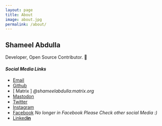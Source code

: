 ```yaml
---
layout: page
title: About
image: about.jpg
permalink: /about/
---
```


## Shameel Abdulla
Developer, Open Source Contributor. 🖤   
   

#### *Social Media Links*
* [Email ](mailto:shameelabdullanp@disroot.org "Email id")    
* [Github](https://github.com/shameelabdullanp/ "Github")   
* [ Matrix ] *@shameelabdulla:matrix.org*   
* <a rel="me" href="https://mstdn.social/@shameelabdulla">Mastodon</a>
* [Twitter]( https://twitter.com/shameel_abdulla "Twitter")
* [Instagram]( https://www.instagram.com/abdulla_shameel/ "Instagram")
* [Facebook]( https://www.fb.com/shameel.abdulla.np/ "No longer in Facebook") *No longer in Facebook Please Check other social Media :)*    
* [Linked**in**](https://www.linkedin.com/in/shameel-abdulla-a49121147/ "Linkedin")
